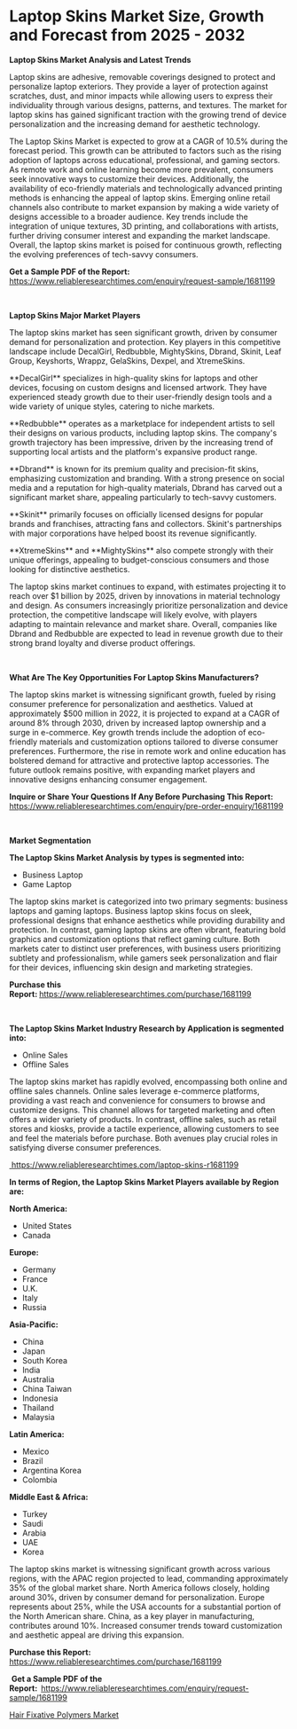 <p><h1>Laptop Skins Market Size, Growth and Forecast from 2025 - 2032</h1></p><p><strong>Laptop Skins Market Analysis and Latest Trends</strong></p>
<p><p>Laptop skins are adhesive, removable coverings designed to protect and personalize laptop exteriors. They provide a layer of protection against scratches, dust, and minor impacts while allowing users to express their individuality through various designs, patterns, and textures. The market for laptop skins has gained significant traction with the growing trend of device personalization and the increasing demand for aesthetic technology.</p><p>The Laptop Skins Market is expected to grow at a CAGR of 10.5% during the forecast period. This growth can be attributed to factors such as the rising adoption of laptops across educational, professional, and gaming sectors. As remote work and online learning become more prevalent, consumers seek innovative ways to customize their devices. Additionally, the availability of eco-friendly materials and technologically advanced printing methods is enhancing the appeal of laptop skins. Emerging online retail channels also contribute to market expansion by making a wide variety of designs accessible to a broader audience. Key trends include the integration of unique textures, 3D printing, and collaborations with artists, further driving consumer interest and expanding the market landscape. Overall, the laptop skins market is poised for continuous growth, reflecting the evolving preferences of tech-savvy consumers.</p></p>
<p><strong>Get a Sample PDF of the Report:&nbsp;</strong> <a href="https://www.reliableresearchtimes.com/enquiry/request-sample/1681199?utm_campaign=2196&utm_medium=2&utm_source=Github&utm_content=ia&utm_term=04042025&utm_id=laptop-skins">https://www.reliableresearchtimes.com/enquiry/request-sample/1681199</a></p>
<p>&nbsp;</p>
<p><strong>Laptop Skins Major Market Players</strong></p>
<p><p>The laptop skins market has seen significant growth, driven by consumer demand for personalization and protection. Key players in this competitive landscape include DecalGirl, Redbubble, MightySkins, Dbrand, Skinit, Leaf Group, Keyshorts, Wrappz, GelaSkins, Dexpel, and XtremeSkins.</p><p>**DecalGirl** specializes in high-quality skins for laptops and other devices, focusing on custom designs and licensed artwork. They have experienced steady growth due to their user-friendly design tools and a wide variety of unique styles, catering to niche markets.</p><p>**Redbubble** operates as a marketplace for independent artists to sell their designs on various products, including laptop skins. The company's growth trajectory has been impressive, driven by the increasing trend of supporting local artists and the platform's expansive product range. </p><p>**Dbrand** is known for its premium quality and precision-fit skins, emphasizing customization and branding. With a strong presence on social media and a reputation for high-quality materials, Dbrand has carved out a significant market share, appealing particularly to tech-savvy customers.</p><p>**Skinit** primarily focuses on officially licensed designs for popular brands and franchises, attracting fans and collectors. Skinit's partnerships with major corporations have helped boost its revenue significantly.</p><p>**XtremeSkins** and **MightySkins** also compete strongly with their unique offerings, appealing to budget-conscious consumers and those looking for distinctive aesthetics.</p><p>The laptop skins market continues to expand, with estimates projecting it to reach over $1 billion by 2025, driven by innovations in material technology and design. As consumers increasingly prioritize personalization and device protection, the competitive landscape will likely evolve, with players adapting to maintain relevance and market share. Overall, companies like Dbrand and Redbubble are expected to lead in revenue growth due to their strong brand loyalty and diverse product offerings.</p></p>
<p>&nbsp;</p>
<p><strong>What Are The Key Opportunities For Laptop Skins Manufacturers?</strong></p>
<p><p>The laptop skins market is witnessing significant growth, fueled by rising consumer preference for personalization and aesthetics. Valued at approximately $500 million in 2022, it is projected to expand at a CAGR of around 8% through 2030, driven by increased laptop ownership and a surge in e-commerce. Key growth trends include the adoption of eco-friendly materials and customization options tailored to diverse consumer preferences. Furthermore, the rise in remote work and online education has bolstered demand for attractive and protective laptop accessories. The future outlook remains positive, with expanding market players and innovative designs enhancing consumer engagement.</p></p>
<p><strong>Inquire or Share Your Questions If Any Before Purchasing This Report:</strong> <a href="https://www.reliableresearchtimes.com/enquiry/pre-order-enquiry/1681199?utm_campaign=2196&utm_medium=2&utm_source=Github&utm_content=ia&utm_term=04042025&utm_id=laptop-skins">https://www.reliableresearchtimes.com/enquiry/pre-order-enquiry/1681199</a></p>
<p>&nbsp;</p>
<p><strong>Market Segmentation</strong></p>
<p><strong>The Laptop Skins Market Analysis by types is segmented into:</strong></p>
<p><ul><li>Business Laptop</li><li>Game Laptop</li></ul></p>
<p><p>The laptop skins market is categorized into two primary segments: business laptops and gaming laptops. Business laptop skins focus on sleek, professional designs that enhance aesthetics while providing durability and protection. In contrast, gaming laptop skins are often vibrant, featuring bold graphics and customization options that reflect gaming culture. Both markets cater to distinct user preferences, with business users prioritizing subtlety and professionalism, while gamers seek personalization and flair for their devices, influencing skin design and marketing strategies.</p></p>
<p><strong>Purchase this Report:&nbsp;</strong><a href="https://www.reliableresearchtimes.com/purchase/1681199?utm_campaign=2196&utm_medium=2&utm_source=Github&utm_content=ia&utm_term=04042025&utm_id=laptop-skins">https://www.reliableresearchtimes.com/purchase/1681199</a></p>
<p>&nbsp;</p>
<p><strong>The Laptop Skins Market Industry Research by Application is segmented into:</strong></p>
<p><ul><li>Online Sales</li><li>Offline Sales</li></ul></p>
<p><p>The laptop skins market has rapidly evolved, encompassing both online and offline sales channels. Online sales leverage e-commerce platforms, providing a vast reach and convenience for consumers to browse and customize designs. This channel allows for targeted marketing and often offers a wider variety of products. In contrast, offline sales, such as retail stores and kiosks, provide a tactile experience, allowing customers to see and feel the materials before purchase. Both avenues play crucial roles in satisfying diverse consumer preferences.</p></p>
<p><a href="https://www.reliableresearchtimes.com/laptop-skins-r1681199?utm_campaign=2196&utm_medium=2&utm_source=Github&utm_content=ia&utm_term=04042025&utm_id=laptop-skins">&nbsp;https://www.reliableresearchtimes.com/laptop-skins-r1681199</a></p>
<p><strong>In terms of Region, the Laptop Skins Market Players available by Region are:</strong></p>
<p>
    <p> <strong> North America: </strong>
        <ul>
            <li>United States</li>
            <li>Canada</li>
        </ul>
        </p> 
    <p> <strong> Europe: </strong>
        <ul>
            <li>Germany</li>
            <li>France</li>
            <li>U.K.</li>
            <li>Italy</li>
            <li>Russia</li>
        </ul>
        </p> 
    <p> <strong> Asia-Pacific: </strong>
        <ul>
            <li>China</li>
            <li>Japan</li>
            <li>South Korea</li>
            <li>India</li>
            <li>Australia</li>
            <li>China Taiwan</li>
            <li>Indonesia</li>
            <li>Thailand</li>
            <li>Malaysia</li>
        </ul>
        </p> 
    <p> <strong> Latin America: </strong>
        <ul>
            <li>Mexico</li>
            <li>Brazil</li>
            <li>Argentina Korea</li>
            <li>Colombia</li>
        </ul>
        </p> 
    <p> <strong> Middle East & Africa: </strong>
        <ul>
            <li>Turkey</li>
            <li>Saudi</li>
            <li>Arabia</li>
            <li>UAE</li>
            <li>Korea</li>
        </ul>
    </p>
    </p>
<p><p>The laptop skins market is witnessing significant growth across various regions, with the APAC region projected to lead, commanding approximately 35% of the global market share. North America follows closely, holding around 30%, driven by consumer demand for personalization. Europe represents about 25%, while the USA accounts for a substantial portion of the North American share. China, as a key player in manufacturing, contributes around 10%. Increased consumer trends toward customization and aesthetic appeal are driving this expansion.</p></p>
<p><strong>Purchase this Report: </strong><a href="https://www.reliableresearchtimes.com/purchase/1681199?utm_campaign=2196&utm_medium=2&utm_source=Github&utm_content=ia&utm_term=04042025&utm_id=laptop-skins">https://www.reliableresearchtimes.com/purchase/1681199</a></p>
<p>&nbsp;<strong>Get a Sample PDF of the Report:&nbsp;&nbsp;</strong><a href="https://www.reliableresearchtimes.com/enquiry/request-sample/1681199?utm_campaign=2196&utm_medium=2&utm_source=Github&utm_content=ia&utm_term=04042025&utm_id=laptop-skins">https://www.reliableresearchtimes.com/enquiry/request-sample/1681199</a></p>
<p><strong></strong></p>
<p><p><a href="https://github.com/MariaWashington76/Market-Research-Report-List-2/blob/main/hair-fixative-polymers-market.md?utm_campaign=2196&utm_medium=2&utm_source=Github&utm_content=ia&utm_term=04042025&utm_id=laptop-skins">Hair Fixative Polymers Market</a></p></p>
